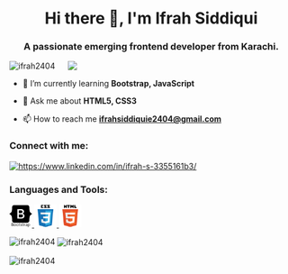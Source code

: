 ### 

<!--
**Ifrah2404/Ifrah2404** is a ✨ _special_ ✨ repository because its `README.md` (this file) appears on your GitHub profile.
-->
<h1 align="center">Hi there 👋, I'm Ifrah Siddiqui</h1>
<h3 align="center">A passionate emerging frontend developer from Karachi.</h3>
<img align="right" alt"coding" width="400px" src="https://cdn.dribbble.com/users/1364029/screenshots/16093268/media/68e82a7fb4904614a9066d6b540c14b2.gif">
<p align="left"> <img src="https://komarev.com/ghpvc/?username=ifrah2404&label=Profile%20views&color=0e75b6&style=flat" alt="ifrah2404" /> </p>

- 🌱 I’m currently learning **Bootstrap, JavaScript**

- 💬 Ask me about **HTML5, CSS3**

- 📫 How to reach me **ifrahsiddiquie2404@gmail.com**

<h3 align="left">Connect with me:</h3>
<p align="left">
<a href="https://linkedin.com/in/https://www.linkedin.com/in/ifrah-s-3355161b3/" target="blank"><img align="center" src="https://raw.githubusercontent.com/rahuldkjain/github-profile-readme-generator/master/src/images/icons/Social/linked-in-alt.svg" alt="https://www.linkedin.com/in/ifrah-s-3355161b3/" height="30" width="40" /></a>
</p>

<h3 align="left">Languages and Tools:</h3>
<p align="left"> <a href="https://getbootstrap.com" target="_blank" rel="noreferrer"> <img src="https://raw.githubusercontent.com/devicons/devicon/master/icons/bootstrap/bootstrap-plain-wordmark.svg" alt="bootstrap" width="40" height="40"/> </a> <a href="https://www.w3schools.com/css/" target="_blank" rel="noreferrer"> <img src="https://raw.githubusercontent.com/devicons/devicon/master/icons/css3/css3-original-wordmark.svg" alt="css3" width="40" height="40"/> </a> <a href="https://www.w3.org/html/" target="_blank" rel="noreferrer"> <img src="https://raw.githubusercontent.com/devicons/devicon/master/icons/html5/html5-original-wordmark.svg" alt="html5" width="40" height="40"/> </a> </p>

<p><img align="left" src="https://github-readme-stats.vercel.app/api/top-langs?username=ifrah2404&show_icons=true&locale=en&layout=compact" alt="ifrah2404" /></p>

<p>&nbsp;<img align="center" src="https://github-readme-stats.vercel.app/api?username=ifrah2404&show_icons=true&locale=en" alt="ifrah2404" /></p>

<p><img align="center" src="https://github-readme-streak-stats.herokuapp.com/?user=ifrah2404&" alt="ifrah2404" /></p>
